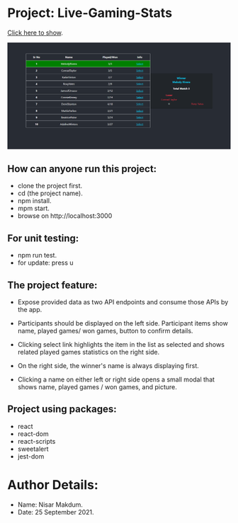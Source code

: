 # Project: Live-Gaming-Stats

 [Click here to show](https://live-gaming-stats.web.app/).

![Application Output](public/preview.png)
 
## How can anyone run this project: 
* clone the project first.
* cd (the project name).
* npm install.
* mpm start.
* browse on http://localhost:3000

## For unit testing: 
* npm run test.
* for update: press u


## The project feature: 
* Expose provided data as two API endpoints and consume those APIs by the app.

* Participants should be displayed on the left side. Participant items show name, played games/    won games, button to confirm details.

* Clicking select link highlights the item in the list as selected and shows related played games statistics on the right side.

* On the right side, the winner's name is always displaying first. 

* Clicking a name on either left or right side opens a small modal that shows name, played games / won games, and picture.

## Project using packages:
* react
* react-dom
* react-scripts
* sweetalert
* jest-dom

# Author Details:
* Name: Nisar Makdum.
* Date: 25 September 2021.